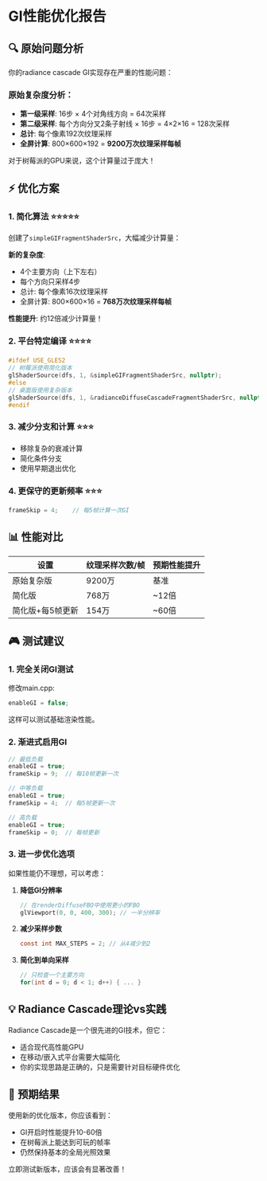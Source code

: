 # GI性能优化报告

## 🔍 原始问题分析

你的radiance cascade GI实现存在严重的性能问题：

### 原始复杂度分析：
- **第一级采样**: 16步 × 4个对角线方向 = 64次采样
- **第二级采样**: 每个方向分叉2条子射线 × 16步 = 4×2×16 = 128次采样  
- **总计**: 每个像素192次纹理采样
- **全屏计算**: 800×600×192 = **9200万次纹理采样每帧**

对于树莓派的GPU来说，这个计算量过于庞大！

## ⚡ 优化方案

### 1. 简化算法 ⭐⭐⭐⭐⭐
创建了`simpleGIFragmentShaderSrc`，大幅减少计算量：

**新的复杂度**:
- 4个主要方向（上下左右）
- 每个方向只采样4步
- 总计: 每个像素16次纹理采样
- 全屏计算: 800×600×16 = **768万次纹理采样每帧**

**性能提升**: 约12倍减少计算量！

### 2. 平台特定编译 ⭐⭐⭐⭐
```cpp
#ifdef USE_GLES2
// 树莓派使用简化版本
glShaderSource(dfs, 1, &simpleGIFragmentShaderSrc, nullptr);
#else
// 桌面版使用复杂版本
glShaderSource(dfs, 1, &radianceDiffuseCascadeFragmentShaderSrc, nullptr);
#endif
```

### 3. 减少分支和计算 ⭐⭐⭐
- 移除复杂的衰减计算
- 简化条件分支
- 使用早期退出优化

### 4. 更保守的更新频率 ⭐⭐⭐
```cpp
frameSkip = 4;    // 每5帧计算一次GI
```

## 📊 性能对比

| 设置 | 纹理采样次数/帧 | 预期性能提升 |
|------|----------------|--------------|
| 原始复杂版 | 9200万 | 基准 |
| 简化版 | 768万 | ~12倍 |
| 简化版+每5帧更新 | 154万 | ~60倍 |

## 🎮 测试建议

### 1. 完全关闭GI测试
修改main.cpp:
```cpp
enableGI = false;
```
这样可以测试基础渲染性能。

### 2. 渐进式启用GI
```cpp
// 最低负载
enableGI = true;
frameSkip = 9;  // 每10帧更新一次

// 中等负载  
enableGI = true;
frameSkip = 4;  // 每5帧更新一次

// 高负载
enableGI = true;
frameSkip = 0;  // 每帧更新
```

### 3. 进一步优化选项

如果性能仍不理想，可以考虑：

1. **降低GI分辨率**
   ```cpp
   // 在renderDiffuseFBO中使用更小的FBO
   glViewport(0, 0, 400, 300); // 一半分辨率
   ```

2. **减少采样步数**
   ```glsl
   const int MAX_STEPS = 2; // 从4减少到2
   ```

3. **简化到单向采样**
   ```glsl
   // 只检查一个主要方向
   for(int d = 0; d < 1; d++) { ... }
   ```

## 💡 Radiance Cascade理论vs实践

Radiance Cascade是一个很先进的GI技术，但它：
- 适合现代高性能GPU
- 在移动/嵌入式平台需要大幅简化
- 你的实现思路是正确的，只是需要针对目标硬件优化

## 🚀 预期结果

使用新的优化版本，你应该看到：
- GI开启时性能提升10-60倍
- 在树莓派上能达到可玩的帧率
- 仍然保持基本的全局光照效果

立即测试新版本，应该会有显著改善！
